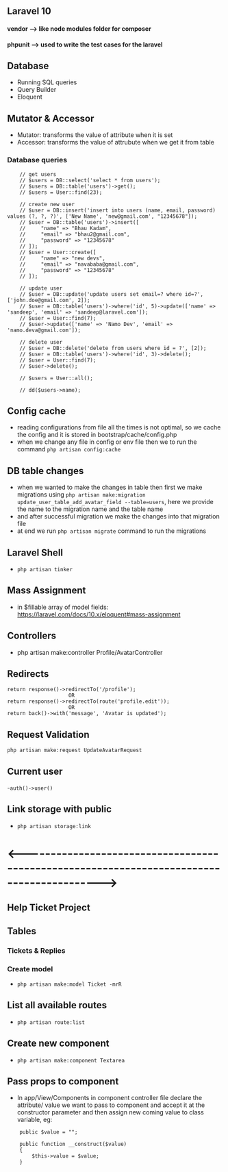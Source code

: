 ## Laravel 10

#### vendor --> like node modules folder for composer

#### phpunit --> used to write the test cases for the laravel

## Database

-   Running SQL queries
-   Query Builder
-   Eloquent

## Mutator & Accessor

-   Mutator: transforms the value of attribute when it is set
-   Accessor: transforms the value of attrubute when we get it from table

### Database queries

```
    // get users
    // $users = DB::select('select * from users');
    // $users = DB::table('users')->get();
    // $users = User::find(23);

    // create new user
    // $user = DB::insert('insert into users (name, email, password) values (?, ?, ?)', ['New Name', 'new@gmail.com', "12345678"]);
    // $user = DB::table('users')->insert([
    //     "name" => "Bhau Kadam",
    //     "email" => "bhau2@gmail.com",
    //     "password" => "12345678"
    // ]);
    // $user = User::create([
    //     "name" => "new devs",
    //     "email" => "navababa@gmail.com",
    //     "password" => "12345678"
    // ]);

    // update user
    // $user = DB::update('update users set email=? where id=?', ['john.doe@gmail.com', 2]);
    // $user = DB::table('users')->where('id', 5)->update(['name' => 'sandeep', 'email' => 'sandeep@laravel.com']);
    // $user = User::find(7);
    // $user->update(['name' => 'Namo Dev', 'email' => 'namo.deva@gmail.com']);

    // delete user
    // $user = DB::delete('delete from users where id = ?', [2]);
    // $user = DB::table('users')->where('id', 3)->delete();
    // $user = User::find(7);
    // $user->delete();

    // $users = User::all();

    // dd($users->name);
```

## Config cache

-   reading configurations from file all the times is not optimal, so we cache the config and it is stored in bootstrap/cache/config.php
-   when we change any file in config or env file then we to run the command `php artisan config:cache`

## DB table changes

-   when we wanted to make the changes in table then first we make migrations using `php artisan make:migration update_user_table_add_avatar_field --table=users`, here we provide the name to the migration name and the table name
-   and after successful migration we make the changes into that migration file
-   at end we run `php artisan migrate` command to run the migrations

## Laravel Shell

-   `php artisan tinker`

## Mass Assignment

-   in $fillable array of model fields: https://laravel.com/docs/10.x/eloquent#mass-assignment

## Controllers

-   php artisan make:controller Profile/AvatarController

## Redirects

```
return response()->redirectTo('/profile');
                    OR
return response()->redirectTo(route('profile.edit'));
                    OR
return back()->with('message', 'Avatar is updated');
```

## Request Validation

`php artisan make:request UpdateAvatarRequest`

## Current user

-`auth()->user()`

## Link storage with public

-   `php artisan storage:link`

# <------------------------------------------------------------------------------------------>

## Help Ticket Project

## Tables

### Tickets & Replies

### Create model

-   `php artisan make:model Ticket -mrR`

## List all available routes

-   `php artisan route:list`

## Create new component

-   `php artisan make:component Textarea`

## Pass props to component

-   In app/View/Components in component controller file declare the attribute/ value we want to pass to component and accept it at the constructor parameter and then assign new coming value to class variable, eg:

```
    public $value = "";

    public function __construct($value)
    {
        $this->value = $value;
    }
```
